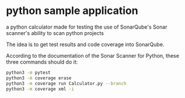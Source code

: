 # python sample application

a python calculator made for testing the use of SonarQube's Sonar scanner's ability to scan python projects

The idea is to get test results and code coverage into SonarQube.

According to the documentation of the Sonar Scanner for Python, these three commands should do it:

```bash
python3 -m pytest
python3 -m coverage erase
python3 -m coverage run Calculator.py --branch
python3 -m coverage xml -i

```